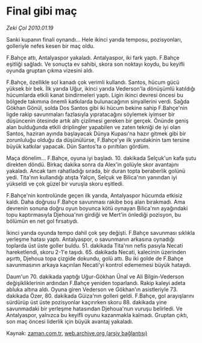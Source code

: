# Final gibi maç

*Zeki Çol 2010.01.19*

<tr><td class="metin" colspan="2" style="padding-top: 20px; padding-left: 5px; ">Sanki kupanın finali oynandı... Hele ikinci yarıda temposu, pozisyonları, golleriyle nefes kesen bir maç oldu.</td></tr><tr><td class="metin" colspan="2" style="padding-top: 20px; padding-left: 5px; "><p>F.Bahçe attı, Antalyaspor yakaladı. Antalyaspor, iki fark yaptı. F.Bahçe eşitliği sağladı. Ve sonuçta ev sahibi, skora son noktayı koydu, bu keyifli oyunda gruptan çıkma vizesini aldı.
<p>F.Bahçe, özellikle sol kanadı çok verimli kullandı. Santos, hücum gücü yüksek bir bek. İlk yarıda Uğur, ikinci yarıda Vederson'la dönüşümlü katıldığı hücumlarda etkili kanat bindirmeleri yaptı. Ligin ikinci devresi öncesi bu bölgede takımına önemli katkılarda bulunacağının sinyallerini verdi. Sağda Gökhan Gönül, solda Dos Santos gibi iki hücum bekine sahip F.Bahçe'nin ligde rakip savunmaları fazlasıyla yıpratacağını söylemek iyimser bir düşüncenin ötesinde artık altı çizilmesi gereken bir gerçek. Önünde geniş alan bulduğunda etkili driplingler yapabilen ve zaten tekniği de iyi olan Santos, haziran ayında başlayacak Dünya Kupası'na hazır gitmek gibi bir zorunluluğu olduğu da düşünülürse, F.Bahçe'ye ilk yarıdakinin tam tersine büyük katkılar yapacak. Dün Santos'ta o pırıltıları gördüm.
<p>Maça dönelim... F.Bahçe, oyuna iyi başladı. 10. dakikada Selçuk'un kafa şutu direkten döndü. Birkaç dakika sonra da Alex'in golüyle skor avantajını yakaladı. Ancak tam rahatladığı sırada, bir duran topta beraberlik golünü yedi. Tita'nın kullandığı atışta Yalçın, Selçuk ve Bilica'nın yanından iyi yükseldi ve çok güzel bir vuruşla skoru eşitledi.
<p>F.Bahçe'nin kontrolünde geçen ilk yarıda, Antalyaspor hücumda etkisiz kaldı. Daha doğrusu F.Bahçe savunması rakibe boş alan bırakmadı. Ama devrenin sonuna doğru oyun boyunca kötü oynayan Bilica'nın ayağındaki topu kaptırmasıyla Djehoua'nın girdiği ve Mert'in önlediği pozisyon, bu bölümün en net gol fırsatıydı.
<p>İkinci yarıda oyunda tempo dahil çok şey değişti. F.Bahçe savunması sıklıkla yerleşme hatası yaptı. Antalyaspor, o savunmanın arkasına oynadığı toplarda üst üste goller buldu. 51. dakikada Tita'nın nefis pasıyla Necati hareketlendi, skoru 2-1'e taşıdı. 65. dakikada Necati, kalecinin üzerinden aşırttı, Djehoua topa çizgide dokundu, golü attı. Bu iki golde de F.Bahçe savunmasının arkaya kaçırılan Necati'yi kontrol edememesi büyük hataydı.
<p>Daum'un 70. dakikada yaptığı Uğur-Gökhan Ünal ve Ali Bilgin-Vederson değişikliklerinin ardından F.Bahçe yeniden toparlandı. Rakip kaleyi adeta abluka altına aldı. Oyuna giren Vederson ve Gökhan'ın asistleriyle 73. dakikada Özer, 80. dakikada Güiza'nın golleri geldi. F.Bahçe, gol arayışlarını sürdürüp üst üste pozisyonlar kaçırırken skoru 88. dakikada yine savunmadaki bir yerleşme hatasından Djehoua'nun vuruşu belirledi. Ve Antalyaspor, yalnızca bu keyifli oyunu kazanmakla kalmadı. Gruptan çıktı, son maç öncesi liderlik için büyük avantaj yakaladı.<br/></p></p></p></p></p></p></td></tr>

Kaynak: [zaman.com.tr](http://zaman.com.tr/yazar.do?yazino=942007), [web.archive.org (arşiv bağlantısı)](http://web.archive.org/web/20100120090549/http://www.zaman.com.tr:80/yazar.do?yazino=942007)
